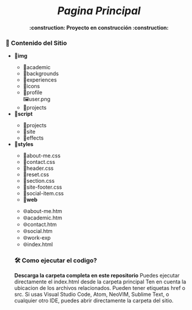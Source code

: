 <em><h1 align="center"> Pagina Principal </h1> </em>
<h4 align="center">
:construction: Proyecto en construcción :construction:
</h4>

<h3> 📁 Contenido del Sitio </h3>

 <ul>
 <li><strong>📁img</strong></li>
  <ul>
   <li>📁academic</li>
   <li>📁backgrounds</li>
   <li>📁experiences</li>
   <li>📁icons</li>
   <li>📁profile</li>
    🖼️user.png
    <li>📁projects</li>
  </ul>
 <li><strong>📁script</strong></li>
  <ul>
    <li>📁projects</li>
    <li>📁site</li>
    <li>📁effects</li>
  </ul>
  <li><strong>📁styles</strong></li>
 <ul>
  <li>📄about-me.css</li>
  <li>📄contact.css</li>
   <li>📄header.css</li>
   <li>📄reset.css</li>
   <li>📄section.css</li>
   <li>📄site-footer.css</li>
   <li>📄social-item.css</li>
  <li><strong>📁web</strong></li>
 </ul>
  <ul>
   <li>🌐about-me.htm</li>
   <li>🌐academic.htm</li>
   <li>🌐contact.htm</li>
   <li>🌐social.htm</li>
   <li>🌐work-exp</li>
 <li>🌐index.html</li>
</ul>

### 🛠️ Como ejecutar el codigo? ###

**Descarga la carpeta completa en este repositorio**
Puedes ejecutar directamente el index.html desde la carpeta principal
Ten en cuenta la ubicacion de los archivos relacionados. Pueden tener etiquetas href o src.
Si usas Visual Studio Code, Atom, NeoVIM, Sublime Text, o cualquier otro IDE, puedes abrir directamente la carpeta del sitio.


